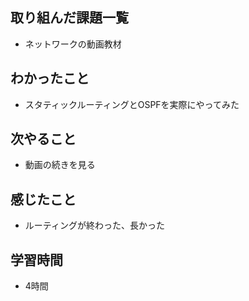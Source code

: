 ## 取り組んだ課題一覧
- ネットワークの動画教材

## わかったこと
- スタティックルーティングとOSPFを実際にやってみた    

## 次やること
- 動画の続きを見る

## 感じたこと
- ルーティングが終わった、長かった

## 学習時間
- 4時間